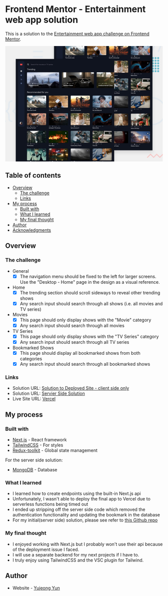 # Frontend Mentor - Entertainment web app solution

This is a solution to the [Entertainment web app challenge on Frontend Mentor](https://www.frontendmentor.io/challenges/entertainment-web-app-J-UhgAW1X).

![Design preview for the Entertainment web app coding challenge](./preview.jpg)

## Table of contents

- [Overview](#overview)
  - [The challenge](#the-challenge)
  - [Links](#links)
- [My process](#my-process)
  - [Built with](#built-with)
  - [What I learned](#what-i-learned)
  - [My final thought](#my-final-thought)
- [Author](#author)
- [Acknowledgments](#acknowledgments)


## Overview
### The challenge

- General
  - [x] The navigation menu should be fixed to the left for larger screens. Use the "Desktop - Home" page in the design as a visual reference.
- Home
  - [x] The trending section should scroll sideways to reveal other trending shows
  - [x] Any search input should search through all shows (i.e. all movies and TV series)
- Movies
  - [x] This page should only display shows with the "Movie" category
  - [x] Any search input should search through all movies
- TV Series
  - [x] This page should only display shows with the "TV Series" category
  - [x] Any search input should search through all TV series
- Bookmarked Shows
  - [x] This page should display all bookmarked shows from both categories
  - [x] Any search input should search through all bookmarked shows

### Links

- Solution URL: [Solution to Deployed Site - client side only](https://github.com/yyunix/frontendmentor-solutions/tree/master/advanced/entertainment-web-app)
- Solution URL: [Servier Side Solution](https://github.com/yyunix/frontendmentor-solutions/tree/entertainment-web-app-serverless/advanced/entertainment-web-app)
- Live Site URL: [Vercel](https://entertainment-web-app-yyunix36.vercel.app/)

## My process

### Built with

- [Next.js](https://nextjs.org/) - React framework
- [TailwindCSS](https://tailwindcss.com/) - For styles
- [Redux-toolkit](https://redux-toolkit.js.org/) - Global state management

For the server side solution:
- [MongoDB](https://www.mongodb.com/) - Database

### What I learned

- I learned how to create endpoints using the built-in Next.js api
- Unfortunately, I wasn't able to deploy the final app to Vercel due to serverless functions being timed out
- I ended up stripping off the server side code which removed the authentication functionality and updating the bookmark in the database
- For my initial(server side) solution, please see refer to [this Github repo](https://github.com/yyunix/frontendmentor-solutions/tree/entertainment-web-app-serverless/advanced/entertainment-web-app)


### My final thought
- I enjoyed working with Next.js but I probably won't use their api because of the deployment issue I faced. 
- I will use a separate backend for my next projects if I have to.
- I truly enjoy using TailwindCSS and the VSC plugin for Tailwind.


## Author

- Website - [Yujeong Yun](https://yyunix.dev)